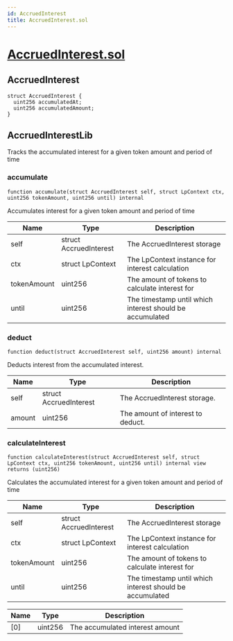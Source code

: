 ```yaml
---
id: AccruedInterest
title: AccruedInterest.sol
---
```

# [AccruedInterest.sol](https://github.com/chromatic-protocol/contracts/tree/main/contracts/core/external/liquidity/AccruedInterest.sol)

## AccruedInterest

```solidity
struct AccruedInterest {
  uint256 accumulatedAt;
  uint256 accumulatedAmount;
}
```

## AccruedInterestLib

Tracks the accumulated interest for a given token amount and period of time

### accumulate

```solidity
function accumulate(struct AccruedInterest self, struct LpContext ctx, uint256 tokenAmount, uint256 until) internal
```

Accumulates interest for a given token amount and period of time

| Name | Type | Description |
| ---- | ---- | ----------- |
| self | struct AccruedInterest | The AccruedInterest storage |
| ctx | struct LpContext | The LpContext instance for interest calculation |
| tokenAmount | uint256 | The amount of tokens to calculate interest for |
| until | uint256 | The timestamp until which interest should be accumulated |

### deduct

```solidity
function deduct(struct AccruedInterest self, uint256 amount) internal
```

Deducts interest from the accumulated interest.

| Name | Type | Description |
| ---- | ---- | ----------- |
| self | struct AccruedInterest | The AccruedInterest storage. |
| amount | uint256 | The amount of interest to deduct. |

### calculateInterest

```solidity
function calculateInterest(struct AccruedInterest self, struct LpContext ctx, uint256 tokenAmount, uint256 until) internal view returns (uint256)
```

Calculates the accumulated interest for a given token amount and period of time

| Name | Type | Description |
| ---- | ---- | ----------- |
| self | struct AccruedInterest | The AccruedInterest storage |
| ctx | struct LpContext | The LpContext instance for interest calculation |
| tokenAmount | uint256 | The amount of tokens to calculate interest for |
| until | uint256 | The timestamp until which interest should be accumulated |

| Name | Type | Description |
| ---- | ---- | ----------- |
| [0] | uint256 | The accumulated interest amount |

